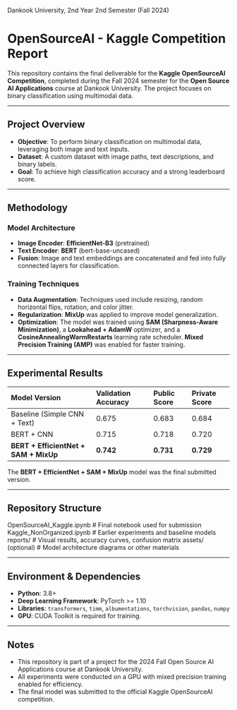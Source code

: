 Dankook University, 2nd Year 2nd Semester (Fall 2024)

# OpenSourceAI - Kaggle Competition Report

This repository contains the final deliverable for the **Kaggle OpenSourceAI Competition**, completed during the Fall 2024 semester for the **Open Source AI Applications** course at Dankook University. The project focuses on binary classification using multimodal data.

---

## Project Overview

- **Objective**: To perform binary classification on multimodal data, leveraging both image and text inputs.
- **Dataset**: A custom dataset with image paths, text descriptions, and binary labels.
- **Goal**: To achieve high classification accuracy and a strong leaderboard score.

---

## Methodology

### Model Architecture
- **Image Encoder**: **EfficientNet-B3** (pretrained)
- **Text Encoder**: **BERT** (bert-base-uncased)
- **Fusion**: Image and text embeddings are concatenated and fed into fully connected layers for classification.

### Training Techniques
- **Data Augmentation**: Techniques used include resizing, random horizontal flips, rotation, and color jitter.
- **Regularization**: **MixUp** was applied to improve model generalization.
- **Optimization**: The model was trained using **SAM (Sharpness-Aware Minimization)**, a **Lookahead + AdamW** optimizer, and a **CosineAnnealingWarmRestarts** learning rate scheduler. **Mixed Precision Training (AMP)** was enabled for faster training.

---

## Experimental Results

| Model Version | Validation Accuracy | Public Score | Private Score |
| :--- | :--- | :--- | :--- |
| Baseline (Simple CNN + Text) | 0.675 | 0.683 | 0.684 |
| BERT + CNN | 0.715 | 0.718 | 0.720 |
| **BERT + EfficientNet + SAM + MixUp** | **0.742** | **0.731** | **0.729** |

The **BERT + EfficientNet + SAM + MixUp** model was the final submitted version.

---

## Repository Structure

OpenSourceAI_Kaggle.ipynb       # Final notebook used for submission
Kaggle_NonOrganized.ipynb       # Earlier experiments and baseline models
reports/                        # Visual results, accuracy curves, confusion matrix
assets/ (optional)              # Model architecture diagrams or other materials


---

## Environment & Dependencies

- **Python**: 3.8+
- **Deep Learning Framework**: PyTorch >= 1.10
- **Libraries**: `transformers`, `timm`, `albumentations`, `torchvision`, `pandas`, `numpy`
- **GPU**: CUDA Toolkit is required for training.

---

## Notes

* This repository is part of a project for the 2024 Fall Open Source AI Applications course at Dankook University.
* All experiments were conducted on a GPU with mixed precision training enabled for efficiency.
* The final model was submitted to the official Kaggle OpenSourceAI competition.
